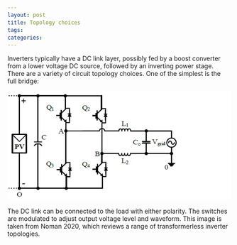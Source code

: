 ```yaml
---
layout: post
title: Topology choices
tags: 
categories: 
---
```

Inverters typically have a DC link layer, possibly fed by a boost converter from a lower voltage DC source, followed by an inverting power stage. There are a variety of circuit topology choices. One of the simplest is the full bridge:

![Full bridge](/assets/fb.png)

The DC link can be connected to the load with either polarity. The switches are modulated to adjust output voltage level and waveform. This image is taken from Noman 2020, which reviews a range of transformerless inverter topologies.
